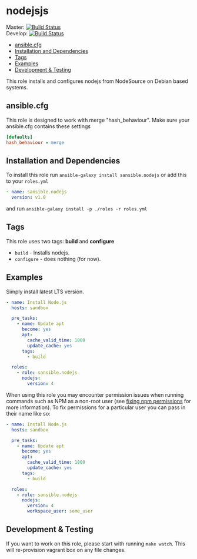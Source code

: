 # nodejsjs

Master: [![Build Status](https://travis-ci.org/sansible/nodejs.svg?branch=master)](https://travis-ci.org/sansible/nodejs)  
Develop: [![Build Status](https://travis-ci.org/sansible/nodejs.svg?branch=develop)](https://travis-ci.org/sansible/nodejs)

* [ansible.cfg](#ansible-cfg)
* [Installation and Dependencies](#installation-and-dependencies)
* [Tags](#tags)
* [Examples](#examples)
* [Development & Testing](#development---testing)

This role installs and configures nodejs from NodeSource on Debian based systems.




## ansible.cfg

This role is designed to work with merge "hash_behaviour". Make sure your
ansible.cfg contains these settings

```INI
[defaults]
hash_behaviour = merge
```




## Installation and Dependencies

To install this role run `ansible-galaxy install sansible.nodejs`
or add this to your `roles.yml`

```YAML
- name: sansible.nodejs
  version: v1.0
```

and run `ansible-galaxy install -p ./roles -r roles.yml`




## Tags

This role uses two tags: **build** and **configure**

* `build` - Installs nodejs.
* `configure` - does nothing (for now).




## Examples

Simply install latest LTS version.

```YAML
- name: Install Node.js
  hosts: sandbox

  pre_tasks:
    - name: Update apt
      become: yes
      apt:
        cache_valid_time: 1800
        update_cache: yes
      tags:
        - build

  roles:
    - role: sansible.nodejs
      nodejs:
        version: 4
```

When using this role you may encounter permission issues when running 
commands such as NPM as a non-root user (see
[fixing npm permissions](https://docs.npmjs.com/getting-started/fixing-npm-permissions) 
for more information). To fix permissions for a particular user you can 
pass in their name like so:

```YAML
- name: Install Node.js
  hosts: sandbox

  pre_tasks:
    - name: Update apt
      become: yes
      apt:
        cache_valid_time: 1800
        update_cache: yes
      tags:
        - build

  roles:
    - role: sansible.nodejs
      nodejs:
        version: 4
        workspace_user: some_user
```




## Development & Testing

If you want to work on this role, please start with running
`make watch`. This will re-provision vagrant box on any file changes.
